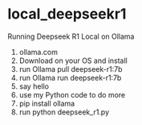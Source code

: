 # local_deepseekr1
Running Deepseek R1 Local on Ollama

1. ollama.com
2. Download on your OS and install
3. run Ollama pull deepseek-r1:7b
4. run Ollama run deepseek-r1:7b
5. say hello
6. use my Python code to do more
7. pip install ollama
8. run python deepseek_r1.py
